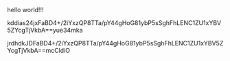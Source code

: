 hello world!!!


kddias24jxFaBD4+/2iYxzQP8TTa/pY44gHoG81ybP5sSghFhLENC1ZU1xYBV5ZYcgTjVkbA==yue34mka


jrdhdkJDFaBD4+/2iYxzQP8TTa/pY44gHoG81ybP5sSghFhLENC1ZU1xYBV5ZYcgTjVkbA==mcCldiO
